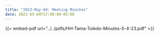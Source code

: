 ```yaml
---
title: "2023-May-04: Meeting Minutes"
date: 2023-05-04T17:00:00-05:00
--- 
```


{{< embed-pdf url="../../pdfs/HH-Tama-Toledo-Minutes-5-4-23.pdf" >}}
